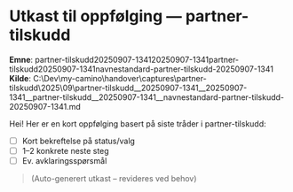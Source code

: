 # Utkast til oppfølging — partner-tilskudd

**Emne**: partner-tilskudd20250907-134120250907-1341partner-tilskudd20250907-1341navnestandard-partner-tilskudd-20250907-1341
**Kilde**: C:\Dev\my-camino\handover\captures\partner-tilskudd\2025\09\partner-tilskudd__20250907-1341__20250907-1341__partner-tilskudd__20250907-1341__navnestandard-partner-tilskudd-20250907-1341.md

Hei! Her er en kort oppfølging basert på siste tråder i partner-tilskudd:

- [ ] Kort bekreftelse på status/valg
- [ ] 1–2 konkrete neste steg
- [ ] Ev. avklaringsspørsmål

> (Auto-generert utkast – revideres ved behov)
